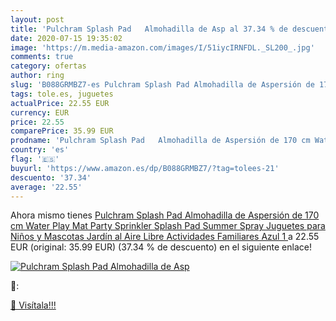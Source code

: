 ```yaml
---
layout: post
title: 'Pulchram Splash Pad   Almohadilla de Asp al 37.34 % de descuento'
date: 2020-07-15 19:35:02
image: 'https://m.media-amazon.com/images/I/51iycIRNFDL._SL200_.jpg'
comments: true
category: ofertas
author: ring
slug: 'B088GRMBZ7-es Pulchram Splash Pad Almohadilla de Aspersión de 170 cm...'
tags: tole.es, juguetes
actualPrice: 22.55 EUR
currency: EUR
price: 22.55
comparePrice: 35.99 EUR
prodname: 'Pulchram Splash Pad   Almohadilla de Aspersión de 170 cm Water Play Mat Party Sprinkler Splash Pad Summer Spray Juguetes para Niños y Mascotas Jardín al Aire Libre Actividades Familiares  Azul 1 '
country: 'es'
flag: '🇪🇸'
buyurl: 'https://www.amazon.es/dp/B088GRMBZ7/?tag=tolees-21'
descuento: '37.34'
average: '22.55'
---
```


Ahora mismo tienes [Pulchram Splash Pad   Almohadilla de Aspersión de 170 cm Water Play Mat Party Sprinkler Splash Pad Summer Spray Juguetes para Niños y Mascotas Jardín al Aire Libre Actividades Familiares  Azul 1 ](https://www.amazon.es/dp/B088GRMBZ7/?tag=tolees-21) a 22.55 EUR (original: 35.99 EUR) (37.34 %  de descuento) en el siguiente enlace!

[![Pulchram Splash Pad   Almohadilla de Asp](https://m.media-amazon.com/images/I/51iycIRNFDL._SL200_.jpg)](https://www.amazon.es/dp/B088GRMBZ7/?tag=tolees-21)

🔎:


[🛒 Visítala!!!](https://www.amazon.es/dp/B088GRMBZ7/?tag=tolees-21)
